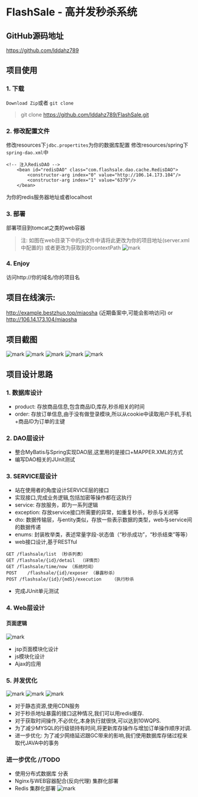 # FlashSale - 高并发秒杀系统

## GitHub源码地址
https://github.com/lddahz789

## 项目使用
### 1. 下载
`Download Zip`或者 `git clone`

> git clone https://github.com/lddahz789/FlashSale.git

### 2. 修改配置文件
修改resources下`jdbc.propertites`为你的数据库配置
修改resources/spring下`spring-dao.xml`中
```
<!-- 注入RedisDAO -->
    <bean id="redisDAO" class="com.flashsale.dao.cache.RedisDAO">
    	<constructor-arg index="0" value="http://106.14.173.104"/>
    	<constructor-arg index="1" value="6379"/>
    </bean>
```
为你的redis服务器地址或者localhost

### 3. 部署
部署项目到tomcat之类的web容器
> 注: 如图在web目录下中的js文件中请将此更改为你的项目地址(server.xml中配置的) 或者更改为获取到的contextPath
![mark](http://os3e5ayd1.bkt.clouddn.com/blog/170705/g06dc1BhmD.png?imageslim)

### 4. Enjoy
访问http://你的域名/你的项目名

## 项目在线演示:
http://example.bestzhuo.top/miaosha (近期备案中,可能会影响访问)
or 
http://106.14.173.104/miaosha


## 项目截图
![mark](http://os3e5ayd1.bkt.clouddn.com/blog/170705/HL644h0bI0.png?imageslim)
![mark](http://os3e5ayd1.bkt.clouddn.com/blog/170705/1mm4iAbfC7.png?imageslim)
![mark](http://os3e5ayd1.bkt.clouddn.com/blog/170705/2e3gIIjD4a.png?imageslim)
![mark](http://os3e5ayd1.bkt.clouddn.com/blog/170705/9Lj0K1mLA1.png?imageslim)
![mark](http://os3e5ayd1.bkt.clouddn.com/blog/170705/mH8hklmj8i.png?imageslim)

## 项目设计思路

### 1. 数据库设计
* product: 存放商品信息,包含商品ID,库存,秒杀相关的时间
* order: 存放订单信息,由于没有做登录模块,所以从cookie中读取用户手机,手机+商品ID为订单的主键
### 2. DAO层设计
* 整合MyBatis与Spring实现DAO层,这里用的是接口+MAPPER.XML的方式
* 编写DAO相关的JUnit测试
### 3. SERVICE层设计
* 站在使用者的角度设计SERVICE层的接口
* 实现接口,完成业务逻辑,包括加密等操作都在这执行
* service: 存放服务，即为一系列逻辑
* exception:	存放service接口所需要的异常，如重复秒杀，秒杀与关闭等
* dto: 数据传输层，与entity类似，存放一些表示数据的类型，web与service间的数据传递
* enums: 封装枚举类，表述常量字段-状态值（“秒杀成功”，“秒杀结束”等等）
* web接口设计,基于RESTful
```
GET	/flashsale/list	（秒杀列表）
GET	/flashsale/{id}/detail	（详情页）
GET	/flashsale/time/now	（系统时间）
POST	/flashsale/{id}/exposer	（暴露秒杀）
POST /flashsale/{id}/{md5}/execution	（执行秒杀
```
* 完成JUnit单元测试
### 4. Web层设计
#### 页面逻辑
![mark](http://os3e5ayd1.bkt.clouddn.com/blog/170705/D5828e6101.png?imageslim)
* jsp页面模块化设计
* js模块化设计
* Ajax的应用
### 5. 并发优化
![mark](http://os3e5ayd1.bkt.clouddn.com/blog/170705/G7cgJdd2if.png?imageslim)
![mark](http://os3e5ayd1.bkt.clouddn.com/blog/170705/BccED716lm.png?imageslim)
![mark](http://os3e5ayd1.bkt.clouddn.com/blog/170705/5a6j99JDbC.png?imageslim)
* 对于静态资源,使用CDN服务
* 对于秒杀地址暴露的接口这种情况,我们可以用redis缓存.
* 对于获取时间操作,不必优化,本身执行就很快,可以达到10WQPS.
* 为了减少MYSQL的行级锁持有时间,将更新库存操作与增加订单操作顺序对调.
* 进一步优化: 为了减少网络延迟跟GC带来的影响,我们使用数据库存储过程来取代JAVA中的事务
### 进一步优化 //TODO
* 使用分布式数据库 分表
* Nginx与WEB容器配合(反向代理) 集群化部署
* Redis 集群化部署
![mark](http://os3e5ayd1.bkt.clouddn.com/blog/170705/J9K518hCeF.png?imageslim)
